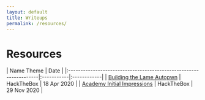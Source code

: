 ```yaml
---
layout: default
title: Writeups
permalink: /resources/
---
```


# Resources

| Name                                                         	      Theme      | Date        |
|:------------------------------------------------------------------|:-----------|:------------|
| [Building the Lame Autopwn](./lame-autopwn)                  	    | HackTheBox | 18 Apr 2020 |
| [Academy Initial Impressions](./blog/2021-09-26-fileinclusion.md) | HackTheBox | 29 Nov 2020 |       
